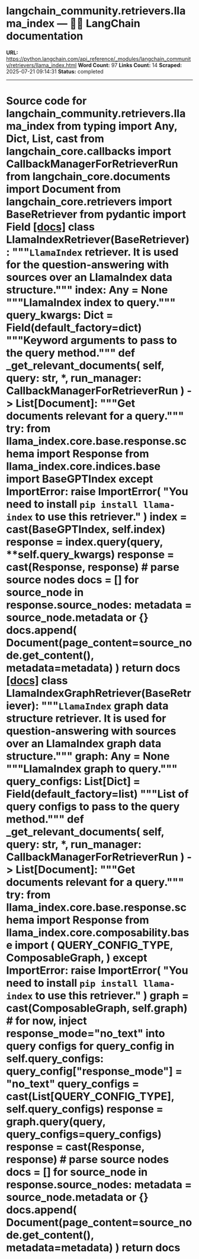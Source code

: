 # langchain_community.retrievers.llama_index — 🦜🔗 LangChain  documentation

**URL:** https://python.langchain.com/api_reference/_modules/langchain_community/retrievers/llama_index.html
**Word Count:** 97
**Links Count:** 14
**Scraped:** 2025-07-21 09:14:31
**Status:** completed

---

# Source code for langchain\_community.retrievers.llama\_index               from typing import Any, Dict, List, cast          from langchain_core.callbacks import CallbackManagerForRetrieverRun     from langchain_core.documents import Document     from langchain_core.retrievers import BaseRetriever     from pydantic import Field                              [[docs]](https://python.langchain.com/api_reference/community/retrievers/langchain_community.retrievers.llama_index.LlamaIndexRetriever.html#langchain_community.retrievers.llama_index.LlamaIndexRetriever)     class LlamaIndexRetriever(BaseRetriever):         """`LlamaIndex` retriever.              It is used for the question-answering with sources over         an LlamaIndex data structure."""              index: Any = None         """LlamaIndex index to query."""         query_kwargs: Dict = Field(default_factory=dict)         """Keyword arguments to pass to the query method."""              def _get_relevant_documents(             self, query: str, *, run_manager: CallbackManagerForRetrieverRun         ) -> List[Document]:             """Get documents relevant for a query."""             try:                 from llama_index.core.base.response.schema import Response                 from llama_index.core.indices.base import BaseGPTIndex             except ImportError:                 raise ImportError(                     "You need to install `pip install llama-index` to use this retriever."                 )             index = cast(BaseGPTIndex, self.index)                  response = index.query(query, **self.query_kwargs)             response = cast(Response, response)             # parse source nodes             docs = []             for source_node in response.source_nodes:                 metadata = source_node.metadata or {}                 docs.append(                     Document(page_content=source_node.get_content(), metadata=metadata)                 )             return docs                                             [[docs]](https://python.langchain.com/api_reference/community/retrievers/langchain_community.retrievers.llama_index.LlamaIndexGraphRetriever.html#langchain_community.retrievers.llama_index.LlamaIndexGraphRetriever)     class LlamaIndexGraphRetriever(BaseRetriever):         """`LlamaIndex` graph data structure retriever.              It is used for question-answering with sources over an LlamaIndex         graph data structure."""              graph: Any = None         """LlamaIndex graph to query."""         query_configs: List[Dict] = Field(default_factory=list)         """List of query configs to pass to the query method."""              def _get_relevant_documents(             self, query: str, *, run_manager: CallbackManagerForRetrieverRun         ) -> List[Document]:             """Get documents relevant for a query."""             try:                 from llama_index.core.base.response.schema import Response                 from llama_index.core.composability.base import (                     QUERY_CONFIG_TYPE,                     ComposableGraph,                 )             except ImportError:                 raise ImportError(                     "You need to install `pip install llama-index` to use this retriever."                 )             graph = cast(ComposableGraph, self.graph)                  # for now, inject response_mode="no_text" into query configs             for query_config in self.query_configs:                 query_config["response_mode"] = "no_text"             query_configs = cast(List[QUERY_CONFIG_TYPE], self.query_configs)             response = graph.query(query, query_configs=query_configs)             response = cast(Response, response)                  # parse source nodes             docs = []             for source_node in response.source_nodes:                 metadata = source_node.metadata or {}                 docs.append(                     Document(page_content=source_node.get_content(), metadata=metadata)                 )             return docs